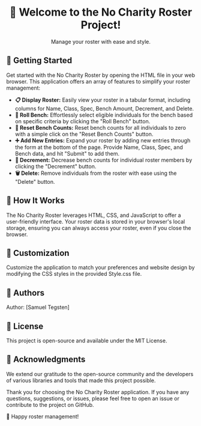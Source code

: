 <!DOCTYPE html>
<html>
<body>

<h1 align="center">🚀 Welcome to the No Charity Roster Project!</h1>
<p align="center">Manage your roster with ease and style.</p>

<h2>🚀 Getting Started</h2>
<p>Get started with the No Charity Roster by opening the HTML file in your web browser. This application offers an array of features to simplify your roster management:</p>

<ul>
    <li><strong>📋 Display Roster:</strong> Easily view your roster in a tabular format, including columns for Name, Class, Spec, Bench Amount, Decrement, and Delete.</li>
    <li><strong>🎲 Roll Bench:</strong> Effortlessly select eligible individuals for the bench based on specific criteria by clicking the "Roll Bench" button.</li>
    <li><strong>🔄 Reset Bench Counts:</strong> Reset bench counts for all individuals to zero with a simple click on the "Reset Bench Counts" button.</li>
    <li><strong>➕ Add New Entries:</strong> Expand your roster by adding new entries through the form at the bottom of the page. Provide Name, Class, Spec, and Bench data, and hit "Submit" to add them.</li>
    <li><strong>🔽 Decrement:</strong> Decrease bench counts for individual roster members by clicking the "Decrement" button.</li>
    <li><strong>🗑️ Delete:</strong> Remove individuals from the roster with ease using the "Delete" button.</li>
</ul>

<h2>🚀 How It Works</h2>
<p>The No Charity Roster leverages HTML, CSS, and JavaScript to offer a user-friendly interface. Your roster data is stored in your browser's local storage, ensuring you can always access your roster, even if you close the browser.</p>

<h2>🚀 Customization</h2>
<p>Customize the application to match your preferences and website design by modifying the CSS styles in the provided Style.css file.</p>

<h2>🚀 Authors</h2>
<p>Author: [Samuel Tegsten]</p>

<h2>🚀 License</h2>
<p>This project is open-source and available under the MIT License.

<h2>🚀 Acknowledgments</h2>
<p>We extend our gratitude to the open-source community and the developers of various libraries and tools that made this project possible.

<p>Thank you for choosing the No Charity Roster application. If you have any questions, suggestions, or issues, please feel free to open an issue or contribute to the project on GitHub.</p>

<p>🚀 Happy roster management!</p>
</body>
</html>
